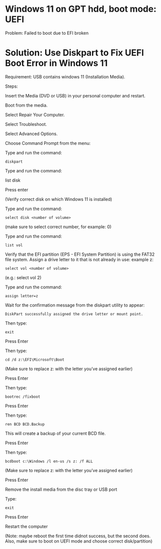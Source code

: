 # Windows 11 on GPT hdd, boot mode: UEFI

Problem: Failed to boot due to EFI broken

# Solution: Use Diskpart to Fix UEFI Boot Error in Windows 11

Requirement: USB contains windows 11 (Installation Media).

Steps:

Insert the Media (DVD or USB) in your personal computer and restart.

Boot from the media.

Select Repair Your Computer.

Select Troubleshoot.

Select Advanced Options.

Choose Command Prompt from the menu:

Type and run the command:

    diskpart
    
Type and run the command:

  list disk

Press enter

(Verify correct disk on which Windows 11 is installed)

Type and run the command:

    select disk <number of volume>

(make sure to select correct number, for example: 0)

Type and run the command:

    list vol

Verify that the EFI partition (EPS - EFI System Partition) is using the FAT32 file system. Assign a drive letter to it that is not already in use: example z:

    select vol <number of volume>
    
(e.g.: select vol 2)
    
Type and run the command:

    assign letter=z
        
Wait for the confirmation message from the diskpart utility to appear:

    DiskPart successfully assigned the drive letter or mount point.

Then type:

    exit

Press Enter

Then type:

    cd /d z:\EFI\Microsoft\Boot

(Make sure to replace z: with the letter you’ve assigned earlier)

Press Enter

Then type:

    bootrec /fixboot

Press Enter

Then type:

    ren BCD BCD.Backup

This will create a backup of your current BCD file.

Press Enter

Then type:

    bcdboot c:\Windows /l en-us /s z: /f ALL

(Make sure to replace z: with the letter you’ve assigned earlier)

Press Enter

Remove the install media from the disc tray or USB port

Type:

    exit

Press Enter

Restart the computer

(Note: maybe reboot the first time didnot success, but the second does. Also, make sure to boot on UEFI mode and choose correct disk/partition)



